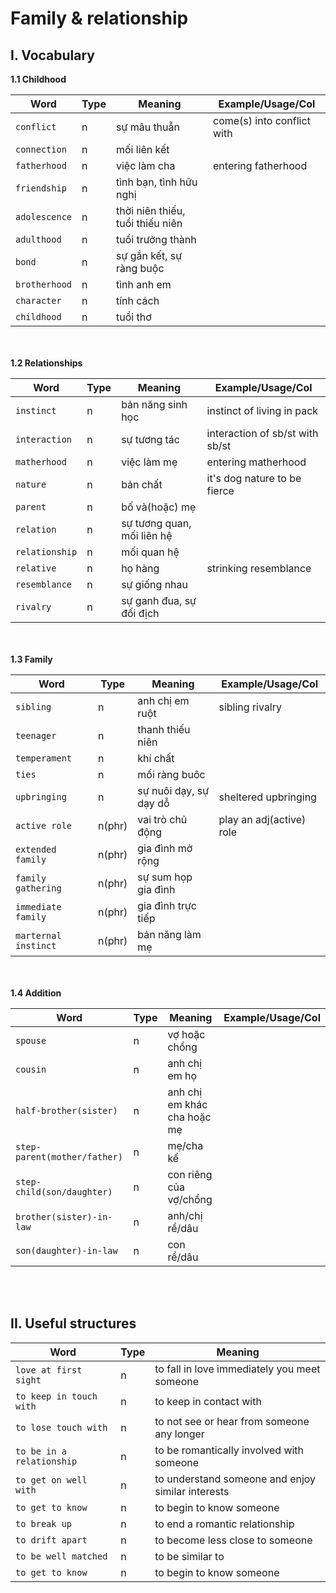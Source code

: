 # Family & relationship

## I. Vocabulary

**1.1 Childhood**

| Word          | Type | Meaning                          | Example/Usage/Col|
| ------------- | ---- | -------------------------------- | -------------------------- |
| `conflict`    | n    | sự mâu thuẫn                     | come(s) into conflict with |
| `connection`  | n    | mối liên kết                     |                            |
| `fatherhood`  | n    | việc làm cha                     | entering fatherhood        |
| `friendship`  | n    | tình bạn, tình hữu nghị          |                            |
| `adolescence` | n    | thời niên thiếu, tuổi thiếu niên |                            |
| `adulthood`   | n    | tuổi trưởng thành                |                            |
| `bond`        | n    | sự gắn kết, sự ràng buộc         |                            |
| `brotherhood` | n    | tình anh em                      |                            |
| `character`   | n    | tính cách                        |                            |
| `childhood`   | n    | tuổi thơ                         |                            |

<br/><br/>
**1.2 Relationships**

| Word           | Type | Meaning                    | Example/Usage/Col               |
| -------------- | ---- | -------------------------- | ------------------------------- |
| `instinct`     | n    | bản năng sinh học          | instinct of living in pack      |
| `interaction`  | n    | sự tương tác               | interaction of sb/st with sb/st |
| `matherhood`   | n    | việc làm mẹ                | entering matherhood             |
| `nature`       | n    | bản chất                   | it's dog nature to be fierce    |
| `parent`       | n    | bố và(hoặc) mẹ             |                                 |
| `relation`     | n    | sự tương quan, mối liên hệ |                                 |
| `relationship` | n    | mối quan hệ                |                                 |
| `relative`     | n    | họ hàng                    | strinking resemblance           |
| `resemblance`  | n    | sự giống nhau              |                                 |
| `rivalry`      | n    | sự ganh đua, sự đối địch   |                                 |

<br/><br/>
**1.3 Family**

| Word                 | Type   | Meaning                | Example/Usage/Col            |
| -------------------- | ------ | ---------------------- | ---------------------------- |
| `sibling`            | n      | anh chị em ruột        | sibling rivalry              |
| `teenager`           | n      | thanh thiếu niên       |                              |
| `temperament`        | n      | khí chất               |                              |
| `ties`               | n      | mối ràng buôc          |                              |
| `upbringing`         | n      | sự nuôi dạy, sự dạy dỗ | sheltered upbringing         |
| `active role`        | n(phr) | vai trò chủ động       | play an adj(active) role     |
| `extended family`    | n(phr) | gia đình mở rộng       |                              |
| `family gathering`   | n(phr) | sự sum họp gia đình    |                              |
| `immediate family`   | n(phr) | gia đình trực tiếp     |                              |
| `marternal instinct` | n(phr) | bản năng làm mẹ        |                              |

<br/><br/>
**1.4 Addition**

| Word                         | Type | Meaning                     | Example/Usage/Col |
| ---------------------------- | ---- | --------------------------- | ----------------- |
| `spouse`                     | n    | vợ hoặc chồng               |                   |
| `cousin`                     | n    | anh chị em họ               |                   |
| `half-brother(sister)`       | n    | anh chị em khác cha hoặc mẹ |                   |
| `step-parent(mother/father)` | n    | mẹ/cha kế                   |                   |
| `step-child(son/daughter)`   | n    | con riêng của vợ/chồng      |                   |
| `brother(sister)-in-law`     | n    | anh/chị rể/dâu              |                   |
| `son(daughter)-in-law`       | n    | con rể/dâu                  |                   |

<br/><br/>
## II. Useful structures 

| Word                      | Type | Meaning                                           |
| ------------------------- | ---- | ------------------------------------------------- |
| `love at first sight`     | n    | to fall in love immediately you meet someone      |
| `to keep in touch with`   | n    | to keep in contact with                           |
| `to lose touch with`      | n    | to not see or hear from someone any longer        |
| `to be in a relationship` | n    | to be romantically involved with someone          |
| `to get on well with`     | n    | to understand someone and enjoy similar interests |
| `to get to know`          | n    | to begin to know someone                          |
| `to break up`             | n    | to end a romantic relationship                    |
| `to drift apart`          | n    | to become less close to someone                   |
| `to be well matched`      | n    | to be similar to                                  |
| `to get to know`          | n    | to begin to know someone                          |